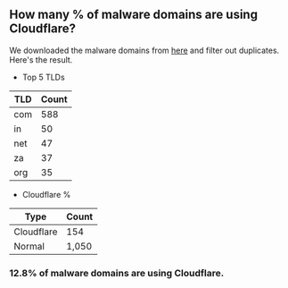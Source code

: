 ## How many % of malware domains are using Cloudflare?


We downloaded the malware domains from [here](https://urlhaus.abuse.ch) and filter out duplicates.
Here's the result.


[//]: # (start replacement)


- Top 5 TLDs

| TLD | Count |
| --- | --- |
| com | 588 |
| in | 50 |
| net | 47 |
| za | 37 |
| org | 35 |


- Cloudflare %

| Type | Count |
| --- | --- |
| Cloudflare | 154 |
| Normal | 1,050 |


### 12.8% of malware domains are using Cloudflare.